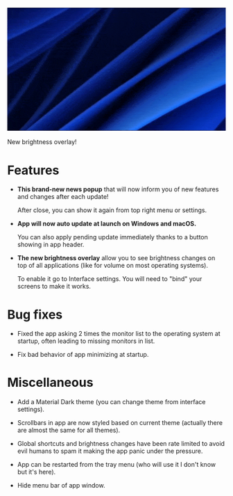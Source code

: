 ![Overlay demo](./overlay.gif)

<p class="img-caption">New brightness overlay!</p>

# Features

- **This brand-new news popup** that will now inform you of new features and changes after each update!
  <p class="caption">After close, you can show it again from top right menu or settings.</p>

- **App will now auto update at launch on Windows and macOS.**
  <p class="caption">You can also apply pending update immediately thanks to a button showing in app header.</p>

- **The new brightness overlay** allow you to see brightness changes on top of all applications (like for volume on most operating systems).
  <p class="caption">To enable it go to Interface settings. You will need to "bind" your screens to make it works.</p>

# Bug fixes

- Fixed the app asking 2 times the monitor list to the operating system at startup, often leading to missing monitors in
  list.

- Fix bad behavior of app minimizing at startup.

# Miscellaneous

- Add a Material Dark theme (you can change theme from interface settings).

- Scrollbars in app are now styled based on current theme (actually there are almost the same for all themes).

- Global shortcuts and brightness changes have been rate limited to avoid evil humans to spam it making the app panic
  under the pressure.

- App can be restarted from the tray menu (who will use it I don't know but it's here).

- Hide menu bar of app window.
